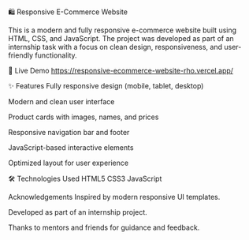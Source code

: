 🛍️ Responsive E-Commerce Website

This is a modern and fully responsive e-commerce website built using HTML, CSS, and JavaScript. The project was developed as part of an internship task with a focus on clean design, responsiveness, and user-friendly functionality.

🔗 Live Demo
 https://responsive-ecommerce-website-rho.vercel.app/

✨ Features
Fully responsive design (mobile, tablet, desktop)

Modern and clean user interface

Product cards with images, names, and prices

Responsive navigation bar and footer

JavaScript-based interactive elements

Optimized layout for user experience

🛠️ Technologies Used
HTML5
CSS3
JavaScript

Acknowledgements
Inspired by modern responsive UI templates.

Developed as part of an internship project.

Thanks to mentors and friends for guidance and feedback.
